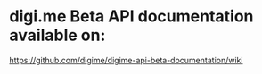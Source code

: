 # digi.me Beta API documentation available on:
https://github.com/digime/digime-api-beta-documentation/wiki
